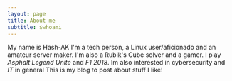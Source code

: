 ```yaml
---
layout: page
title: About me
subtitle: $whoami
---
```


My name is Hash-AK
I'm a tech person, a Linux user/aficionado and an amateur server maker. I'm also a Rubik's Cube solver and a gamer. I play _Asphalt Legend Unite_ and _F1 2018_.
Im also interested in cybersecurity and _IT_ in general 
This is my blog to post about stuff I like!
